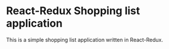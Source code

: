 # React-Redux Shopping list application
This is a simple shopping list application written in React-Redux.